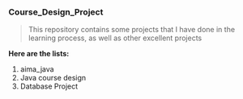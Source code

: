 ### Course_Design_Project

> This repository contains some projects that I have done in the learning process, as well as other excellent projects

**Here are the lists:**

1. aima_java
2. Java course design
3. Database Project

